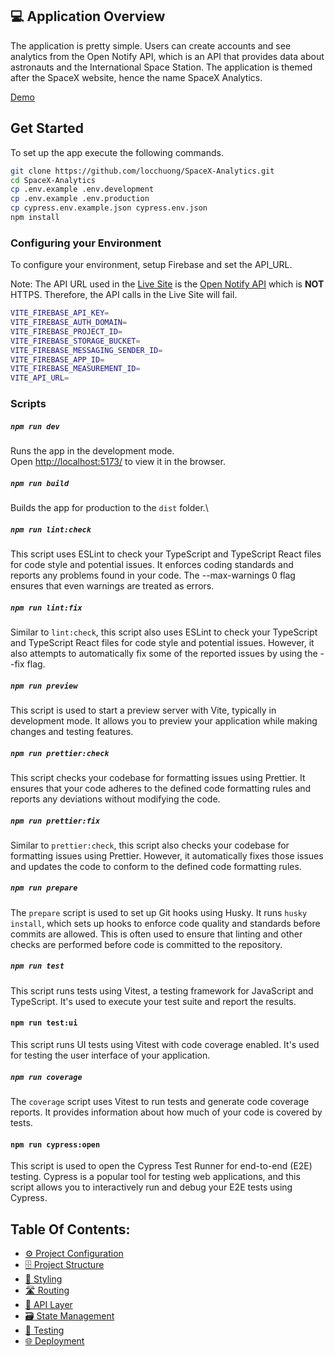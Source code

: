 ## 💻 Application Overview

The application is pretty simple. Users can create accounts and see analytics from the Open Notify API, which is an API that provides data about astronauts and the International Space Station.
The application is themed after the SpaceX website, hence the name SpaceX Analytics.

[Demo](https://spacex-analytics.web.app/)


## Get Started

To set up the app execute the following commands.

```bash
git clone https://github.com/locchuong/SpaceX-Analytics.git
cd SpaceX-Analytics
cp .env.example .env.development
cp .env.example .env.production
cp cypress.env.example.json cypress.env.json
npm install
```

### Configuring your Environment

To configure your environment, setup Firebase and set the API_URL.

Note: The API URL used in the [Live Site](https://spacex-analytics.web.app/) is the [Open Notify API](https://github.com/open-notify/Open-Notify-API) which is **NOT** HTTPS. Therefore, the API calls in the Live Site will fail.

```bash
VITE_FIREBASE_API_KEY=
VITE_FIREBASE_AUTH_DOMAIN=
VITE_FIREBASE_PROJECT_ID=
VITE_FIREBASE_STORAGE_BUCKET=
VITE_FIREBASE_MESSAGING_SENDER_ID=
VITE_FIREBASE_APP_ID=
VITE_FIREBASE_MEASUREMENT_ID=
VITE_API_URL=
```

### Scripts

##### `npm run dev`

Runs the app in the development mode.\
Open [http://localhost:5173/](http://localhost:5173/) to view it in the browser.

##### `npm run build`

Builds the app for production to the `dist` folder.\

##### `npm run lint:check`

This script uses ESLint to check your TypeScript and TypeScript React files for code style and potential issues. It enforces coding standards and reports any problems found in your code. The --max-warnings 0 flag ensures that even warnings are treated as errors.

##### `npm run lint:fix`

Similar to `lint:check`, this script also uses ESLint to check your TypeScript and TypeScript React files for code style and potential issues. However, it also attempts to automatically fix some of the reported issues by using the --fix flag.

##### `npm run preview`

This script is used to start a preview server with Vite, typically in development mode. It allows you to preview your application while making changes and testing features.

##### `npm run prettier:check`

This script checks your codebase for formatting issues using Prettier. It ensures that your code adheres to the defined code formatting rules and reports any deviations without modifying the code.

##### `npm run prettier:fix`

Similar to `prettier:check`, this script also checks your codebase for formatting issues using Prettier. However, it automatically fixes those issues and updates the code to conform to the defined code formatting rules.

##### `npm run prepare`

The `prepare` script is used to set up Git hooks using Husky. It runs `husky install`, which sets up hooks to enforce code quality and standards before commits are allowed. This is often used to ensure that linting and other checks are performed before code is committed to the repository.

##### `npm run test`

This script runs tests using Vitest, a testing framework for JavaScript and TypeScript. It's used to execute your test suite and report the results.

#### `npm run test:ui`

This script runs UI tests using Vitest with code coverage enabled. It's used for testing the user interface of your application.

##### `npm run coverage`

The `coverage` script uses Vitest to run tests and generate code coverage reports. It provides information about how much of your code is covered by tests.

#### `npm run cypress:open`

This script is used to open the Cypress Test Runner for end-to-end (E2E) testing. Cypress is a popular tool for testing web applications, and this script allows you to interactively run and debug your E2E tests using Cypress.

## Table Of Contents:

- [⚙️ Project Configuration](docs/project-configuration.md)
- [🗄️ Project Structure](docs/project-structure.md)
- [🧱 Styling](docs/styling.md)
- [🛣️ Routing](docs/routing.md)
- [📡 API Layer](docs/api-layer.md)
- [🗃️ State Management](docs/state-management.md)
- [🧪 Testing](docs/testing.md)
- [🌐 Deployment](docs/deployment.md)

